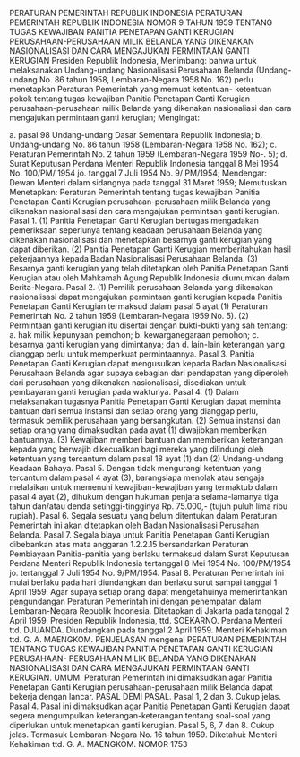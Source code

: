  PERATURAN PEMERINTAH REPUBLIK INDONESIA PERATURAN PEMERINTAH REPUBLIK INDONESIA NOMOR 9 TAHUN 1959 TENTANG TUGAS KEWAJIBAN PANITIA PENETAPAN GANTI KERUGIAN PERUSAHAAN-PERUSAHAAN MILIK BELANDA YANG DIKENAKAN NASIONALISASI DAN CARA MENGAJUKAN PERMINTAAN GANTI KERUGIAN Presiden Republik Indonesia,
Menimbang:
 bahwa untuk melaksanakan Undang-undang Nasionalisasi Perusahaan Belanda (Undang-undang No. 86 tahun 1958, Lembaran-Negara 1958 No. 162) perlu menetapkan Peraturan Pemerintah yang memuat ketentuan- ketentuan pokok tentang tugas kewajiban Panitia Penetapan Ganti Kerugian perusahaan-perusahaan milik Belanda yang dikenakan nasionaliasi dan cara mengajukan permintaan ganti kerugian;
Mengingat:

a. pasal 98 Undang-undang Dasar Sementara Republik Indonesia;
b. Undang-undang No. 86 tahun 1958 (Lembaran-Negara 1958 No. 162);
c. Peraturan Pemerintah No. 2 tahun 1959 (Lembaran-Negara 1959 No-. 5);
d. Surat Keputusan Perdana Menteri Republik Indonesia tanggal 8 Mei 1954 No. 100/PM/ 1954 jo. tanggal 7 Juli 1954 No. 9/ PM/1954; Mendengar: Dewan Menteri dalam sidangnya pada tanggal 31 Maret 1959; Memutuskan Menetapkan: Peraturan Pemerintah tentang tugas kewajiban Panitia Penetapan Ganti Kerugian perusahaan-perusahaan milik Belanda yang dikenakan nasionalisasi dan cara mengajukan permintaan ganti kerugian. Pasal 1.
(1) Panitia Penetapan Ganti Kerugian bertugas mengadakan pemeriksaan seperlunya tentang keadaan perusahaan Belanda yang dikenakan nasionalisasi dan menetapkan besarnya ganti kerugian yang dapat diberikan.
(2) Panitia Penetapan Ganti Kerugian memberitahukan hasil pekerjaannya kepada Badan Nasionalisasi Perusahaan Belanda.
(3) Besarnya ganti kerugian yang telah ditetapkan oleh Panitia Penetapan Ganti Kerugian atau oleh Mahkamah Agung Republik Indonesia diumumkan dalam Berita-Negara. Pasal 2.
(1) Pemilik perusahaan Belanda yang dikenakan nasionalisasi dapat mengajukan permintaan ganti kerugian kepada Panitia Penetapan Ganti Kerugian termaksud dalam pasal 5 ayat (1) Peraturan Pemerintah No. 2 tahun 1959 (Lembaran-Negara 1959 No. 5).
(2) Permintaan ganti kerugian itu disertai dengan bukti-bukti yang sah tentang:
a. hak milik kepunyaan pemohon;
b. kewarganegaraan pemohon;
c. besarnya ganti kerugian yang dimintanya; dan
d. lain-lain keterangan yang dianggap perlu untuk memperkuat permintaannya. Pasal 3. Panitia Penetapan Ganti Kerugian dapat mengusulkan kepada Badan Nasionalisasi Perusahaan Belanda agar supaya sebagian dari pendapatan yang diperoleh dari perusahaan yang dikenakan nasionalisasi, disediakan untuk pembayaran ganti kerugian pada waktunya. Pasal 4.
(1) Dalam melaksanakan tugasnya Panitia Penetapan Ganti Kerugian dapat meminta bantuan dari semua instansi dan setiap orang yang dianggap perlu, termasuk pemilik perusahaan yang bersangkutan.
(2) Semua instansi dan setiap orang yang dimaksudkan pada ayat (1) diwajibkan memberikan bantuannya.
(3) Kewajiban memberi bantuan dan memberikan keterangan kepada yang berwajib dikecualikan bagi mereka yang dilindungi oleh ketentuan yang tercantum dalam pasal 18 ayat (1) dan (2) Undang-undang Keadaan Bahaya. Pasal 5. Dengan tidak mengurangi ketentuan yang tercantum dalam pasal 4 ayat (3), barangsiapa menolak atau sengaja melalaikan untuk memenuhi kewajiban-kewajiban yang termaktub dalam pasal 4 ayat (2), dihukum dengan hukuman penjara selama-lamanya tiga tahun dan/atau denda setinggi-tingginya Rp. 75.000,- (tujuh puluh lima ribu rupiah). Pasal 6. Segala sesuatu yang belum ditentukan dalam Peraturan Pemerintah ini akan ditetapkan oleh Badan Nasionalisasi Perusahan Belanda. Pasal 7. Segala biaya untuk Panitia Penetapan Ganti Kerugian dibebankan atas mata anggaran 1.2.2.15 bersandarkan Peraturan Pembiayaan Panitia-panitia yang berlaku termaksud dalam Surat Keputusan Perdana Menteri Republik Indonesia tertanggal 8 Mei 1954 No. 100/PM/1954 jo. tertanggal 7 Juli 1954 No. 9/PM/1954. Pasal 8. Peraturan Pemerintah ini mulai berlaku pada hari diundangkan dan berlaku surut sampai tanggal 1 April 1959. Agar supaya setiap orang dapat mengetahuinya memerintahkan pengundangan Peraturan Pemerintah ini dengan penempatan dalam Lembaran-Negara Republik Indonesia. Ditetapkan di Jakarta pada tanggal 2 April 1959. Presiden Republik Indonesia, ttd. SOEKARNO. Perdana Menteri ttd. DJUANDA. Diundangkan pada tanggal 2 April 1959. Menteri Kehakiman ttd. G. A. MAENGKOM. PENJELASAN mengenai PERATURAN PEMERINTAH TENTANG TUGAS KEWAJIBAN PANITIA PENETAPAN GANTI KERUGIAN PERUSAHAAN- PERUSAHAAN MILIK BELANDA YANG DIKENAKAN NASIONALISASI DAN CARA MENGAJUKAN PERMINTAAN GANTI KERUGIAN. UMUM. Peraturan Pemerintah ini dimaksudkan agar Panitia Penetapan Ganti Kerugian perusahaan-perusahaan milik Belanda dapat bekerja dengan lancar. PASAL DEMI PASAL. Pasal 1, 2 dan 3. Cukup jelas. Pasal 4. Pasal ini dimaksudkan agar Panitia Penetapan Ganti Kerugian dapat segera mengumpulkan keterangan-keterangan tentang soal-soal yang diperlukan untuk menetapkan ganti kerugian. Pasal 5, 6, 7 dan 8. Cukup jelas. Termasuk Lembaran-Negara No. 16 tahun 1959. Diketahui: Menteri Kehakiman ttd. G. A. MAENGKOM. NOMOR 1753